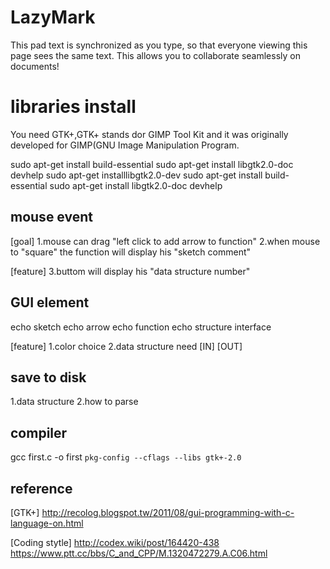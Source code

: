 # LazyMark
This pad text is synchronized as you type, so that everyone viewing this page sees the same text.  This allows you to collaborate seamlessly on documents!

# libraries install
You need GTK+,GTK+ stands dor GIMP Tool Kit and it was originally developed
for GIMP(GNU Image Manipulation Program.

sudo apt-get install build-essential
sudo apt-get install libgtk2.0-doc devhelp
sudo apt-get installlibgtk2.0-dev
sudo apt-get install build-essential
sudo apt-get install libgtk2.0-doc devhelp

## mouse event
[goal]
1.mouse can drag "left click to add arrow to function"
2.when mouse to "square" the function will display his "sketch comment"

[feature]
3.buttom will display his "data structure number"

## GUI element
echo sketch
echo arrow
echo function
echo structure interface

[feature]
1.color choice
2.data structure need [IN] [OUT]

## save to disk
1.data structure
2.how to parse

## compiler
gcc first.c -o first `pkg-config --cflags --libs gtk+-2.0`

## reference
[GTK+]
http://recolog.blogspot.tw/2011/08/gui-programming-with-c-language-on.html

[Coding stytle]
http://codex.wiki/post/164420-438
https://www.ptt.cc/bbs/C_and_CPP/M.1320472279.A.C06.html
